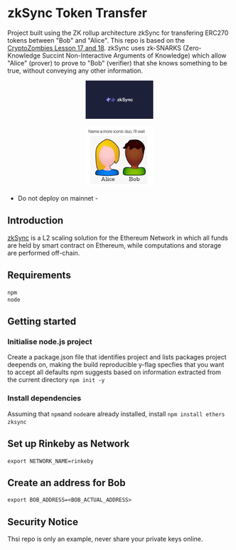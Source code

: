 # zkSync Token Transfer
Project built using the ZK rollup architecture zkSync for transfering ERC270 tokens between "Bob" and "Alice". This repo is based on the [CryptoZombies Lesson 17 and 18](https://cryptozombies.io/). zkSync uses zk-SNARKS (Zero-Knowledge Succint Non-Interactive Arguments of Knowledge) which allow "Alice" (prover) to prove to "Bob" (verifier) that she knows something to be true, without conveying any other information. 

<p align="center">
<img src=https://github.com/agathakry/zkSync/blob/main/assets/zksynclogo.png width="30%">
</p>
<p align="center">
<img src=https://github.com/agathakry/zkSync/blob/main/assets/bob%20alice.jpg width="30%">
</p>

- Do not deploy on mainnet - 
## Introduction 
[zkSync](https://zksync.io/) is a L2 scaling solution for the Ethereum Network in which all funds are held by smart contract on Ethereum, while computations and storage are performed off-chain. 

## Requirements 
``` 
npm
node 
```

## Getting started 
### Initialise node.js project
Create a package.json file that identifies project and lists packages project deepends on, making the build reproducible 
y-flag specfies that you want to accept all defaults npm suggests based on information extracted from the current directory 
```npm init -y```

### Install dependencies
Assuming that ```npm```and ```node```are already installed, install 
```npm install ethers zksync ```

## Set up Rinkeby as Network 
```
export NETWORK_NAME=rinkeby
```

## Create an address for Bob 
```
export BOB_ADDRESS=<BOB_ACTUAL_ADDRESS>
```

## Security Notice
Thsi repo is only an example, never share your private keys online. 